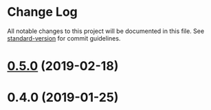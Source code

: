 # Change Log

All notable changes to this project will be documented in this file. See [standard-version](https://github.com/conventional-changelog/standard-version) for commit guidelines.

# [0.5.0](https://github.com/awill1988/react-cognito-identity/compare/v0.6.0...v0.5.0) (2019-02-18)



<a name="0.4.0"></a>
# 0.4.0 (2019-01-25)
